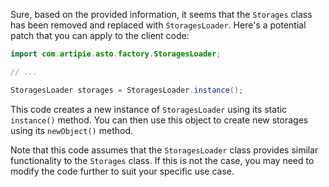 Sure, based on the provided information, it seems that the `Storages` class has been removed and replaced with `StoragesLoader`. Here's a potential patch that you can apply to the client code:
```java
import com.artipie.asto.factory.StoragesLoader;

// ...

StoragesLoader storages = StoragesLoader.instance();
```
This code creates a new instance of `StoragesLoader` using its static `instance()` method. You can then use this object to create new storages using its `newObject()` method.

Note that this code assumes that the `StoragesLoader` class provides similar functionality to the `Storages` class. If this is not the case, you may need to modify the code further to suit your specific use case.